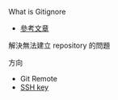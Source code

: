 What is Gitignore
* [參考文章](https://ithelp.ithome.com.tw/articles/10138831)

解決無法建立 repository 的問題

方向
* Git Remote
* [SSH key](https://help.github.com/articles/generating-a-new-ssh-key-and-adding-it-to-the-ssh-agent/)

